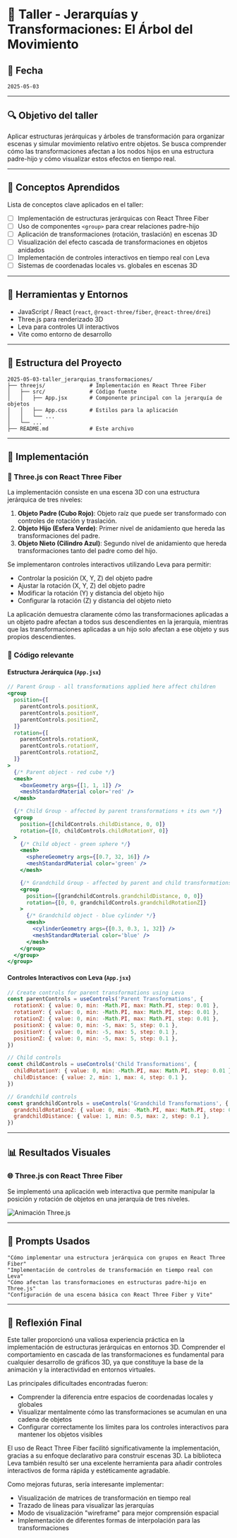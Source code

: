 # 🧪 Taller - Jerarquías y Transformaciones: El Árbol del Movimiento

## 📅 Fecha
`2025-05-03`

---

## 🔍 Objetivo del taller

Aplicar estructuras jerárquicas y árboles de transformación para organizar escenas y simular movimiento relativo entre objetos. Se busca comprender cómo las transformaciones afectan a los nodos hijos en una estructura padre-hijo y cómo visualizar estos efectos en tiempo real.

---

## 🧠 Conceptos Aprendidos

Lista de conceptos clave aplicados en el taller:

- [ ] Implementación de estructuras jerárquicas con React Three Fiber
- [ ] Uso de componentes `<group>` para crear relaciones padre-hijo
- [ ] Aplicación de transformaciones (rotación, traslación) en escenas 3D
- [ ] Visualización del efecto cascada de transformaciones en objetos anidados
- [ ] Implementación de controles interactivos en tiempo real con Leva
- [ ] Sistemas de coordenadas locales vs. globales en escenas 3D

---

## 🔧 Herramientas y Entornos

- JavaScript / React (`react`, `@react-three/fiber`, `@react-three/drei`)
- Three.js para renderizado 3D
- Leva para controles UI interactivos
- Vite como entorno de desarrollo

---

## 📁 Estructura del Proyecto

```
2025-05-03-taller_jerarquias_transformaciones/
├── threejs/              # Implementación en React Three Fiber
│   ├── src/              # Código fuente
│   │   ├── App.jsx       # Componente principal con la jerarquía de objetos
│   │   ├── App.css       # Estilos para la aplicación
│   │   └── ...
│   └── ...
├── README.md             # Este archivo
```

---

## 🧪 Implementación

### 🔹 Three.js con React Three Fiber

La implementación consiste en una escena 3D con una estructura jerárquica de tres niveles:

1. **Objeto Padre (Cubo Rojo)**: Objeto raíz que puede ser transformado con controles de rotación y traslación.
2. **Objeto Hijo (Esfera Verde)**: Primer nivel de anidamiento que hereda las transformaciones del padre.
3. **Objeto Nieto (Cilindro Azul)**: Segundo nivel de anidamiento que hereda transformaciones tanto del padre como del hijo.

Se implementaron controles interactivos utilizando Leva para permitir:
- Controlar la posición (X, Y, Z) del objeto padre
- Ajustar la rotación (X, Y, Z) del objeto padre
- Modificar la rotación (Y) y distancia del objeto hijo
- Configurar la rotación (Z) y distancia del objeto nieto

La aplicación demuestra claramente cómo las transformaciones aplicadas a un objeto padre afectan a todos sus descendientes en la jerarquía, mientras que las transformaciones aplicadas a un hijo solo afectan a ese objeto y sus propios descendientes.

### 🔹 Código relevante

#### Estructura Jerárquica (`App.jsx`)

```jsx
// Parent Group - all transformations applied here affect children
<group 
  position={[
    parentControls.positionX,
    parentControls.positionY,
    parentControls.positionZ,
  ]}
  rotation={[
    parentControls.rotationX,
    parentControls.rotationY,
    parentControls.rotationZ,
  ]}
>
  {/* Parent object - red cube */}
  <mesh>
    <boxGeometry args={[1, 1, 1]} />
    <meshStandardMaterial color='red' />
  </mesh>

  {/* Child Group - affected by parent transformations + its own */}
  <group
    position={[childControls.childDistance, 0, 0]}
    rotation={[0, childControls.childRotationY, 0]}
  >
    {/* Child object - green sphere */}
    <mesh>
      <sphereGeometry args={[0.7, 32, 16]} />
      <meshStandardMaterial color='green' />
    </mesh>

    {/* Grandchild Group - affected by parent and child transformations + its own */}
    <group
      position={[grandchildControls.grandchildDistance, 0, 0]}
      rotation={[0, 0, grandchildControls.grandchildRotationZ]}
    >
      {/* Grandchild object - blue cylinder */}
      <mesh>
        <cylinderGeometry args={[0.3, 0.3, 1, 32]} />
        <meshStandardMaterial color='blue' />
      </mesh>
    </group>
  </group>
</group>
```

#### Controles Interactivos con Leva (`App.jsx`)

```jsx
// Create controls for parent transformations using Leva
const parentControls = useControls('Parent Transformations', {
  rotationX: { value: 0, min: -Math.PI, max: Math.PI, step: 0.01 },
  rotationY: { value: 0, min: -Math.PI, max: Math.PI, step: 0.01 },
  rotationZ: { value: 0, min: -Math.PI, max: Math.PI, step: 0.01 },
  positionX: { value: 0, min: -5, max: 5, step: 0.1 },
  positionY: { value: 0, min: -5, max: 5, step: 0.1 },
  positionZ: { value: 0, min: -5, max: 5, step: 0.1 },
})

// Child controls
const childControls = useControls('Child Transformations', {
  childRotationY: { value: 0, min: -Math.PI, max: Math.PI, step: 0.01 },
  childDistance: { value: 2, min: 1, max: 4, step: 0.1 },
})

// Grandchild controls
const grandchildControls = useControls('Grandchild Transformations', {
  grandchildRotationZ: { value: 0, min: -Math.PI, max: Math.PI, step: 0.01 },
  grandchildDistance: { value: 1, min: 0.5, max: 2, step: 0.1 },
})
```

---

## 📊 Resultados Visuales

### 🌐 Three.js con React Three Fiber

Se implementó una aplicación web interactiva que permite manipular la posición y rotación de objetos en una jerarquía de tres niveles.

![Animación Three.js](Capturas/threejs/hierarchy-demo.gif)



---

## 🧩 Prompts Usados

```text
"Cómo implementar una estructura jerárquica con grupos en React Three Fiber"
"Implementación de controles de transformación en tiempo real con Leva"
"Cómo afectan las transformaciones en estructuras padre-hijo en Three.js"
"Configuración de una escena básica con React Three Fiber y Vite"
```

---

## 💬 Reflexión Final

Este taller proporcionó una valiosa experiencia práctica en la implementación de estructuras jerárquicas en entornos 3D. Comprender el comportamiento en cascada de las transformaciones es fundamental para cualquier desarrollo de gráficos 3D, ya que constituye la base de la animación y la interactividad en entornos virtuales.

Las principales dificultades encontradas fueron:
- Comprender la diferencia entre espacios de coordenadas locales y globales
- Visualizar mentalmente cómo las transformaciones se acumulan en una cadena de objetos
- Configurar correctamente los límites para los controles interactivos para mantener los objetos visibles

El uso de React Three Fiber facilitó significativamente la implementación, gracias a su enfoque declarativo para construir escenas 3D. La biblioteca Leva también resultó ser una excelente herramienta para añadir controles interactivos de forma rápida y estéticamente agradable.

Como mejoras futuras, sería interesante implementar:
- Visualización de matrices de transformación en tiempo real
- Trazado de líneas para visualizar las jerarquías
- Modo de visualización "wireframe" para mejor comprensión espacial
- Implementación de diferentes formas de interpolación para las transformaciones

